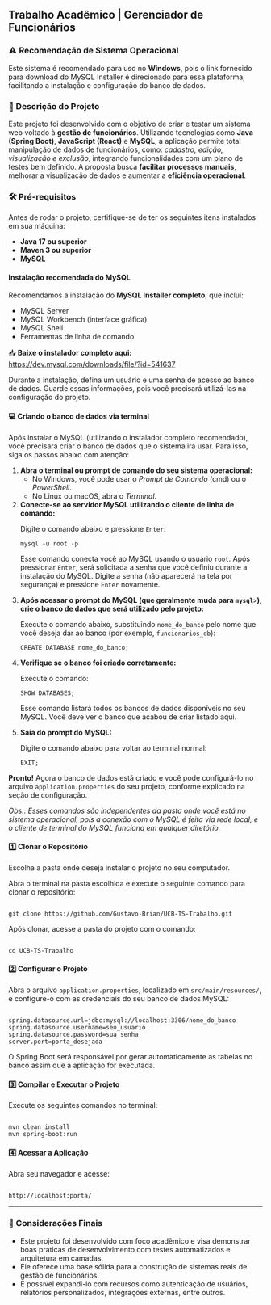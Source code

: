 <h2>Trabalho Acadêmico | Gerenciador de Funcionários</h2>

<h3>⚠️ Recomendação de Sistema Operacional</h3>
<p>Este sistema é recomendado para uso no <strong>Windows</strong>, pois o link fornecido para download do MySQL Installer é direcionado para essa plataforma, facilitando a instalação e configuração do banco de dados.</p>

<h3>📝 Descrição do Projeto</h3> 

<p>
Este projeto foi desenvolvido com o objetivo de criar e testar um sistema web voltado à <strong>gestão de funcionários</strong>. Utilizando tecnologias como <strong>Java (Spring Boot)</strong>, <strong>JavaScript (React)</strong> e <strong>MySQL</strong>, a aplicação permite total manipulação de dados de funcionários, como: <em>cadastro, edição, visualização e exclusão</em>, integrando funcionalidades com um plano de testes bem definido. A proposta busca <strong>facilitar processos manuais</strong>, melhorar a visualização de dados e aumentar a <strong>eficiência operacional</strong>.
</p>

<h3>🛠 Pré-requisitos</h3>

<p>Antes de rodar o projeto, certifique-se de ter os seguintes itens instalados em sua máquina:</p>

<ul>
  <li><strong>Java 17 ou superior</strong></li>
  <li><strong>Maven 3 ou superior</strong></li>
  <li><strong>MySQL</strong></li>
</ul>

<h4>Instalação recomendada do MySQL</h4>

<p>
Recomendamos a instalação do <strong>MySQL Installer completo</strong>, que inclui:
</p>
<ul>
  <li>MySQL Server</li>
  <li>MySQL Workbench (interface gráfica)</li>
  <li>MySQL Shell</li>
  <li>Ferramentas de linha de comando</li>
</ul>

<p>
📥 <strong>Baixe o instalador completo aqui:</strong><br>
<a href="https://dev.mysql.com/downloads/file/?id=541637" target="_blank">
https://dev.mysql.com/downloads/file/?id=541637
</a>
</p>

<p>
Durante a instalação, defina um usuário e uma senha de acesso ao banco de dados. Guarde essas informações, pois você precisará utilizá-las na configuração do projeto.
</p>

<h4>💻 Criando o banco de dados via terminal</h4>

<p>Após instalar o MySQL (utilizando o instalador completo recomendado), você precisará criar o banco de dados que o sistema irá usar. Para isso, siga os passos abaixo com atenção:</p>

<ol>
  <li><strong>Abra o terminal ou prompt de comando do seu sistema operacional:</strong>
    <ul>
      <li>No Windows, você pode usar o <em>Prompt de Comando</em> (cmd) ou o <em>PowerShell</em>.</li>
      <li>No Linux ou macOS, abra o <em>Terminal</em>.</li>
    </ul>
  </li>
  
  <li><strong>Conecte-se ao servidor MySQL utilizando o cliente de linha de comando:</strong>
    <p>Digite o comando abaixo e pressione <code>Enter</code>:</p>
    <pre><code>mysql -u root -p</code></pre>
    <p>Esse comando conecta você ao MySQL usando o usuário <code>root</code>. Após pressionar <code>Enter</code>, será solicitada a senha que você definiu durante a instalação do MySQL. Digite a senha (não aparecerá na tela por segurança) e pressione <code>Enter</code> novamente.</p>
  </li>

  <li><strong>Após acessar o prompt do MySQL (que geralmente muda para <code>mysql&gt;</code>), crie o banco de dados que será utilizado pelo projeto:</strong>
    <p>Execute o comando abaixo, substituindo <code>nome_do_banco</code> pelo nome que você deseja dar ao banco (por exemplo, <code>funcionarios_db</code>):</p>
    <pre><code>CREATE DATABASE nome_do_banco;</code></pre>
  </li>

  <li><strong>Verifique se o banco foi criado corretamente:</strong>
    <p>Execute o comando:</p>
    <pre><code>SHOW DATABASES;</code></pre>
    <p>Esse comando listará todos os bancos de dados disponíveis no seu MySQL. Você deve ver o banco que acabou de criar listado aqui.</p>
  </li>

  <li><strong>Saia do prompt do MySQL:</strong>
    <p>Digite o comando abaixo para voltar ao terminal normal:</p>
    <pre><code>EXIT;</code></pre>
  </li>
</ol>

<p><strong>Pronto!</strong> Agora o banco de dados está criado e você pode configurá-lo no arquivo <code>application.properties</code> do seu projeto, conforme explicado na seção de configuração.</p>

<p><em>Obs.: Esses comandos são independentes da pasta onde você está no sistema operacional, pois a conexão com o MySQL é feita via rede local, e o cliente de terminal do MySQL funciona em qualquer diretório.</em></p>

<h4>1️⃣ Clonar o Repositório</h4>

<p>Escolha a pasta onde deseja instalar o projeto no seu computador.</p>

<p>Abra o terminal na pasta escolhida e execute o seguinte comando para clonar o repositório:</p>

<pre><code>
git clone https://github.com/Gustavo-Brian/UCB-TS-Trabalho.git
</code></pre>

<p>Após clonar, acesse a pasta do projeto com o comando:</p>

<pre><code>
cd UCB-TS-Trabalho
</code></pre>

<h4>2️⃣ Configurar o Projeto</h4>

<p>Abra o arquivo <code>application.properties</code>, localizado em <code>src/main/resources/</code>, e configure-o com as credenciais do seu banco de dados MySQL:</p>

<pre><code>
spring.datasource.url=jdbc:mysql://localhost:3306/nome_do_banco
spring.datasource.username=seu_usuario
spring.datasource.password=sua_senha
server.port=porta_desejada
</code></pre>

<p>O Spring Boot será responsável por gerar automaticamente as tabelas no banco assim que a aplicação for executada.</p>

<h4>3️⃣ Compilar e Executar o Projeto</h4>

<p>Execute os seguintes comandos no terminal:</p>

<pre><code>
mvn clean install
mvn spring-boot:run
</code></pre>

<h4>4️⃣ Acessar a Aplicação</h4>

<p>Abra seu navegador e acesse:</p>

<pre><code>
http://localhost:porta/
</code></pre>

<hr>

<h3>📌 Considerações Finais</h3>

<ul>
  <li>Este projeto foi desenvolvido com foco acadêmico e visa demonstrar boas práticas de desenvolvimento com testes automatizados e arquitetura em camadas.</li>
  <li>Ele oferece uma base sólida para a construção de sistemas reais de gestão de funcionários.</li>
  <li>É possível expandi-lo com recursos como autenticação de usuários, relatórios personalizados, integrações externas, entre outros.</li>
</ul>
